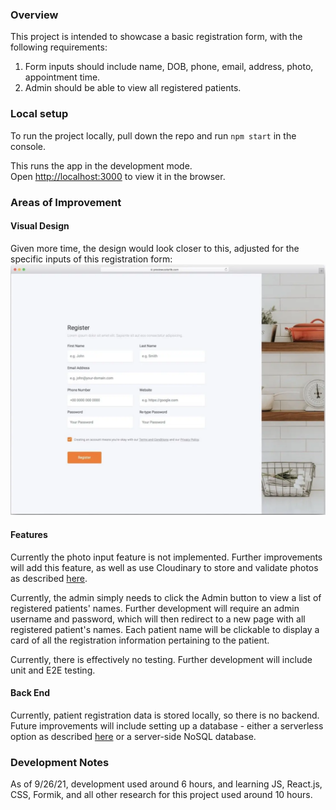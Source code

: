 ### Overview
This project is intended to showcase a basic registration form, with the following requirements:
1. Form inputs should include name, DOB, phone, email, address, photo, appointment time.
2. Admin should be able to view all registered patients.

### Local setup
To run the project locally, pull down the repo and run `npm start` in the console.

This runs the app in the development mode.\
Open [http://localhost:3000](http://localhost:3000) to view it in the browser.

### Areas of Improvement

#### Visual Design
Given more time, the design would look closer to this, adjusted for the specific inputs of this registration form: ![](https://github.com/weiwzh/PatientRegistration/blob/master/public/ideal_design.png?raw=true)

#### Features
Currently the photo input feature is not implemented. Further improvements will add this feature, as well as use Cloudinary to store and validate photos as described [here](https://github.com/funador/react-image-upload/).

Currently, the admin simply needs to click the Admin button to view a list of registered patients' names. Further development will require an admin username and password, which will then redirect to a new page with all registered patient's names. Each patient name will be clickable to display a card of all the registration information pertaining to the patient.

Currently, there is effectively no testing. Further development will include unit and E2E testing. 

#### Back End
Currently, patient registration data is stored locally, so there is no backend. Future improvements will include setting up a database - either a serverless option as described [here](https://www.freecodecamp.org/news/how-to-add-a-serverless-database-to-react-projects-and-web-apps/) or a server-side NoSQL database.

### Development Notes
As of 9/26/21, development used around 6 hours, and learning JS, React.js, CSS, Formik, and all other research for this project used around 10 hours.
